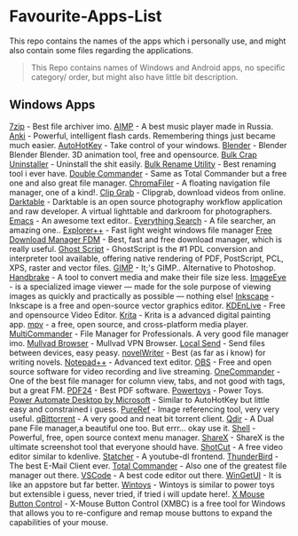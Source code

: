 
# Favourite-Apps-List
This repo contains the names of the apps which i personally use, and might also contain some files regarding the applications.

> This Repo contains names of Windows and Android apps, no specific category/ order, but might also have little bit description.

## Windows Apps
[7zip](https://www.7-zip.org/) - Best file archiver imo.
[AIMP](https://www.aimp.ru/) - A best music player made in Russia.
[Anki](https://apps.ankiweb.net/) - Powerful, intelligent flash cards.  Remembering things just became much easier.
[AutoHotKey](https://www.autohotkey.com/) - Take control of your windows.
[Blender](https://www.blender.org/) - Blender Blender Blender. 3D animation tool, free and opensource.
[Bulk Crap Uninstaller](https://www.bcuninstaller.com/) - Uninstall the shit easily.
[Bulk Rename Utility](https://www.bulkrenameutility.co.uk/Downloads/BRU_setup.exe) - Best renaming tool i ever have.
[Double Commander](https://doublecmd.sourceforge.io/) - Same as Total Commander but a free one and also great file manager.
[ChromaFiler](https://github.com/vanjac/chromafiler) - A floating navigation file manager, one of a kind!.
[Clip Grab](https://clipgrab.org/faqs/howto-download-youtube-video) - Clipgrab, download videos from online.
[Darktable](https://www.darktable.org/) - Darktable is an open source photography workflow application and raw developer. A virtual lighttable and darkroom for photographers.
[Emacs](https://www.gnu.org/software/emacs/) - An awesome text editor..
[Everything Search](https://www.voidtools.com/) - A file searcher, an amazing one..
[Explorer++](https://explorerplusplus.com/) - Fast light weight windows file manager
[Free Download Manager FDM](https://www.freedownloadmanager.org/) - Best, fast and free download manager, which is really useful.
[Ghost Script](https://www.ghostscript.com/) - GhostScript is the #1 PDL conversion and interpreter tool available, offering native rendering of PDF, PostScript, PCL, XPS, raster and vector files.
[GIMP](https://www.gimp.org/) - It;'s GIMP.. Alternative to Photoshop.
[Handbrake](https://handbrake.fr/) - A tool to convert media and make their file size less. 
[ImageEye](https://www.fmjsoft.com/imageeye.html#main) - is a specialized image viewer — made for the sole purpose of viewing images as quickly and practically as possible — nothing else!
[Inkscape](https://inkscape.org/) - Inkscape is a free and open-source vector graphics editor.
[KDEnLive](https://kdenlive.org/en/) - Free and opensource Video Editor.
[Krita](https://krita.org/en/) - Krita is a advanced digital painting app.
[mpv](https://mpv.io/) - a free, open source, and cross-platform media player.
[MultiCommander](https://multicommander.com/) -  File Manager for Professionals. A very good file manager imo.
[Mullvad Browser](https://mullvad.net/en) - Mullvad VPN Browser.
[Local Send](https://localsend.org/) - Send files between devices, easy peasy.
[novelWriter](https://novelwriter.io/) - Best (as far as i know) for writing novels.
[Notepad++](https://notepad-plus-plus.org/downloads/) - Advanced text editor.
[OBS](https://obsproject.com/) - Free and open source software for video recording and live streaming.
[OneCommander](https://onecommander.com/) - One of the best file manager for column view, tabs, and not good with tags, but a great FM.
[PDF24](https://www.pdf24.org/en/) - Best PDF software.
[Powertoys](https://github.com/microsoft/PowerToys/releases/tag/v0.81.1) - Power Toys.
[Power Automate Desktop by Microsoft](https://www.microsoft.com/en-in/power-platform/products/power-automate) - Similar to AutoHotKey but little easy and constrained i guess.
[PureRef](https://www.pureref.com/download.php) - Image referencing tool, very very useful.
[qBittorrent](https://www.qbittorrent.org/) - A very good and neat bit torrent client.
[Qdir](https://doublecmd.sourceforge.io/) - A Dual pane File manager,a beautiful one too. But errr... okay use it.
[Shell](https://nilesoft.org/) - Powerful, free, open source context menu manager.
[ShareX](https://getsharex.com/) - ShareX is the ultimate screenshot tool that everyone should have.
[ShotCut](https://shotcut.org/) - A free video editor similar to kdenlive.
[Statcher](https://stacher.io/) - A youtube-dl frontend.
[ThunderBird](https://www.thunderbird.net/en-US/) - The best E-Mail Client ever.
[Total Commander](https://www.ghisler.com/) - Also one of the greatest file manager out there.
[VSCode](https://code.visualstudio.com/) - A best code editor out there.
[WinGetUI](https://github.com/marticliment/WingetUI) - It is like an appstore but far better.
[Wintoys](https://apps.microsoft.com/detail/9p8ltpgcbzxd?amp%3Bgl=US&hl=en-us&gl=IN) - Wintoys is similar to power toys but extensible i guess, never tried, if tried i will update here!.
[X Mouse Button Control](https://www.highrez.co.uk/downloads/xmousebuttoncontrol.htm) - X-Mouse Button Control (XMBC) is a free tool for Windows that allows you to re-configure and remap mouse buttons to expand the capabilities of your mouse.
